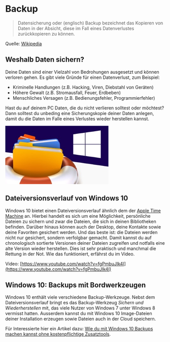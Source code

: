 # Backup

> Datensicherung oder (englisch) Backup bezeichnet das Kopieren von Daten in der Absicht, diese im Fall eines Datenverlustes zurückkopieren zu können.

Quelle: [Wikipedia](https://de.wikipedia.org/wiki/Datensicherung)

## Weshalb Daten sichern?

Deine Daten sind einer Vielzahl von Bedrohungen ausgesetzt und können verloren gehen. Es gibt viele Gründe für einen Datenverlust, zum Beispiel:

* Kriminelle Handlungen (z.B. Hacking, Viren, Diebstahl von Geräten)
* Höhere Gewalt (z.B. Stromausfall, Feuer, Erdbeben)
* Menschliches Versagen (z.B. Bedienungsfehler, Programmierfehler)

Hast du auf deinem PC Daten, die du nicht verlieren solltest oder möchtest? Dann solltest du unbeding eine Sicherungskopie deiner Daten anlegen, damit du die Daten im Falle eines Verlustes wieder herstellen kannst.

![Bild](<../07 Backup/res/rettungsring.jpg>)

## Dateiversionsverlauf von Windows 10

Windows 10 bietet einen Dateiversionsverlauf ähnlich dem der [Apple Time Machine](https://support.apple.com/de-de/HT201250) an. Hierbei handelt es sich um eine Möglichkeit, persönliche Dateien zu sichern und zwar die Dateien, die sich in deinen Bibliotheken befinden. Darüber hinaus können auch der Desktop, deine Kontakte sowie deine Favoriten gesichert werden. Und das beste ist: die Dateien werden nicht nur gesichert, sondern verfolgbar gemacht. Damit kannst du auf chronologisch sortierte Versionen deiner Dateien zugreifen und notfalls eine alte Version wieder herstellen. Dies ist sehr praktisch und manchmal die Rettung in der Not. Wie das funktioniert, erfährst du im Video.

Video: [https://www.youtube.com/watch?v=fgPmbuJIk4I](https://www.youtube.com/watch?v=fgPmbuJIk4I)

## Windows 10: Backups mit Bordwerkzeugen

Windows 10 enthält viele verschiedene Backup-Werkzeuge. Nebst dem Dateiversionsverlauf bringt es das Backup-Werkzeug _Sichern und Wiederherstellen_ mit, das viele Nutzer von Windows 7 unter Windows 8 vermisst hatten. Ausserdem kannst du mit Windows 10 Image-Dateien deiner Installation erzeugen sowie Dateien auch in der Cloud speichern.

Für Interessierte hier ein Artikel dazu: [Wie du mit Windows 10 Backups machen kannst ohne kostenpflichtige Zusatztools](https://www.pc-magazin.de/ratgeber/windows-10-backup-dateiversionsverlauf-sichern-und-wiederherstellen-onedrive-cloud-zuruecksetzen-gratis-3195104.html).
